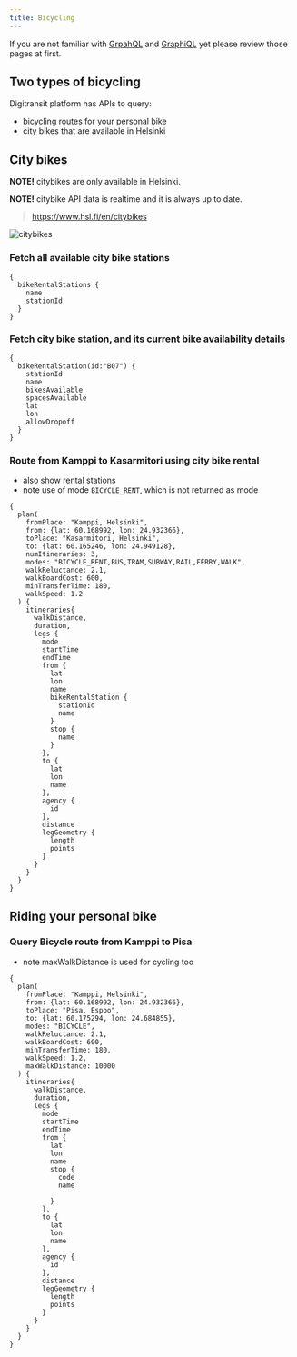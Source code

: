 ```yaml
---
title: Bicycling
---
```


If you are not familiar with [GrpahQL](../0-graphql) and [GraphiQL](../1-graphiql) yet please review those pages at first.

## Two types of bicycling

Digitransit platform has APIs to query:
- bicycling routes for your personal bike
- city bikes that are available in Helsinki

## City bikes

**NOTE!** citybikes are only available in Helsinki.

**NOTE!** citybike API data is realtime and it is always up to date.

> https://www.hsl.fi/en/citybikes

![citybikes](./citybikes.png)


### Fetch all available city bike stations

```
{
  bikeRentalStations {
    name
    stationId
  }
}
```

### Fetch city bike station, and its current bike availability details

```
{
  bikeRentalStation(id:"B07") {
    stationId
    name
    bikesAvailable
    spacesAvailable
    lat
    lon
    allowDropoff
  }
}
```

### Route from Kamppi to Kasarmitori using city bike rental

- also show rental stations
- note use of mode `BICYCLE_RENT`, which is not returned as mode

```
{
  plan(
    fromPlace: "Kamppi, Helsinki",
    from: {lat: 60.168992, lon: 24.932366},
    toPlace: "Kasarmitori, Helsinki",
    to: {lat: 60.165246, lon: 24.949128},
    numItineraries: 3,
    modes: "BICYCLE_RENT,BUS,TRAM,SUBWAY,RAIL,FERRY,WALK",
    walkReluctance: 2.1,
    walkBoardCost: 600,
    minTransferTime: 180,
    walkSpeed: 1.2
  ) {
    itineraries{
      walkDistance,
      duration,
      legs {
        mode
        startTime
        endTime
        from {
          lat
          lon
          name
          bikeRentalStation {
            stationId
            name
          }
          stop {
            name
          }
        },
        to {
          lat
          lon
          name
        },
        agency {
          id
        },
        distance
        legGeometry {
          length
          points
        }
      }
    }
  }
}
```

## Riding your personal bike

### Query Bicycle route from Kamppi to Pisa

- note maxWalkDistance is used for cycling too

```
{
  plan(
    fromPlace: "Kamppi, Helsinki",
    from: {lat: 60.168992, lon: 24.932366},
    toPlace: "Pisa, Espoo",
    to: {lat: 60.175294, lon: 24.684855},
    modes: "BICYCLE",
    walkReluctance: 2.1,
    walkBoardCost: 600,
    minTransferTime: 180,
    walkSpeed: 1.2,
    maxWalkDistance: 10000
  ) {
    itineraries{
      walkDistance,
      duration,
      legs {
        mode
        startTime
        endTime
        from {
          lat
          lon
          name
          stop {
            code
            name

          }
        },
        to {
          lat
          lon
          name
        },
        agency {
          id
        },
        distance
        legGeometry {
          length
          points
        }
      }
    }
  }
}
```
